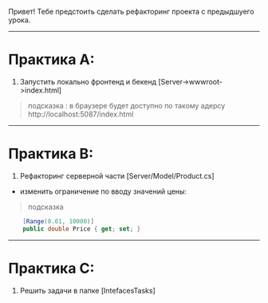 Привет! Тебе предстоить сделать рефакторинг проекта с предыдшуего урока. 

---
# Практика А:

1. Запустить локально фронтенд и бекенд [Server->wwwroot->index.html]

> подсказка : в браузере будет доступно по такому адерсу http://localhost:5087/index.html


---
# Практика В: 

1. Рефакторинг серверной части  [Server/Model/Product.cs] 
- изменить ограничение по вводу значений цены:
> подсказка 
```C#
    [Range(0.01, 10000)]
    public double Price { get; set; }
```
---
# Практика C:

1.   Решить задачи в папке [IntefacesTasks]
 
